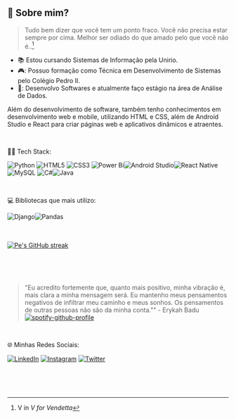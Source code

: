 
## :fairy: Sobre mim?  
> Tudo bem dizer que você tem um ponto fraco. Você não precisa estar sempre por cima. Melhor ser odiado do que amado pelo que você não é..[^1]
> [^1]: V in _V for Vendetta_  

* :books: Estou cursando Sistemas de Informação pela Unirio.
* 🎮: Possuo formação como Técnica em Desenvolvimento de Sistemas pelo Colégio Pedro II.
* 🚀: Desenvolvo Softwares e atualmente faço estágio na área de Análise de Dados.

<p>
Além do desenvolvimento de software, também tenho conhecimentos em desenvolvimento web e mobile, utilizando HTML e CSS, além de Android Studio e React para criar páginas web e aplicativos dinâmicos e atraentes.
</p>

<br>

<p> 👨‍💻
Tech Stack:
</p>

![Python](https://img.shields.io/badge/python-3670A0?style=for-the-badge&logo=python&logoColor=ffdd54) ![HTML5](https://img.shields.io/badge/html5-%23E34F26.svg?style=for-the-badge&logo=html5&logoColor=white) ![CSS3](https://img.shields.io/badge/css3-%231572B6.svg?style=for-the-badge&logo=css3&logoColor=white) ![Power Bi](https://img.shields.io/badge/power_bi-F2C811?style=for-the-badge&logo=powerbi&logoColor=black)![Android Studio](https://img.shields.io/badge/android%20studio-346ac1?style=for-the-badge&logo=android%20studio&logoColor=white)![React Native](https://img.shields.io/badge/react_native-%2320232a.svg?style=for-the-badge&logo=react&logoColor=%2361DAFB)![MySQL](https://img.shields.io/badge/mysql-4479A1.svg?style=for-the-badge&logo=mysql&logoColor=white)	![C#](https://img.shields.io/badge/c%23-%23239120.svg?style=for-the-badge&logo=csharp&logoColor=white)![Java](https://img.shields.io/badge/java-%23ED8B00.svg?style=for-the-badge&logo=openjdk&logoColor=white)

<br> 

<p> 💻
Bibliotecas que mais utilizo:
</p>

![Django](https://img.shields.io/badge/django-%23092E20.svg?style=for-the-badge&logo=django&logoColor=white)![Pandas](https://img.shields.io/badge/pandas-%23150458.svg?style=for-the-badge&logo=pandas&logoColor=white)

<br>
  
 <!-- <img src="https://github.com/powerandcontrol/powerandcontrol/blob/main/butterflies.gif" width="60px">  -->

<br>

  <a href="https://github.com/powerandcontrol">
    <img src="https://github-readme-streak-stats.herokuapp.com/?user=powerandcontrol&theme=gruvbox_light&border=FFFFFF&background=0D1117" alt="Pe's GitHub streak"/>
  </a>

<br><br><br>

> "Eu acredito fortemente que, quanto mais positivo, minha vibração é, mais clara a minha mensagem será. Eu mantenho meus pensamentos negativos de infiltrar meu caminho e meus sonhos. Os pensamentos de outras pessoas não são da minha conta."" - Erykah Badu  
[![spotify-github-profile](https://spotify-github-profile.vercel.app/api/view?uid=aliineed&cover_image=true&theme=default&show_offline=false&background_color=3c2b06&interchange=false&bar_color=ffffff)](https://github.com/kittinan/spotify-github-profile)
> 
<br>

<p>🌐 Minhas Redes Sociais: </p>

[![LinkedIn](https://img.shields.io/badge/LinkedIn-blue?style=for-the-badge&logo=linkedin&logoColor=white)](https://www.linkedin.com/in/pedro-lucas-moreira-706675256/)
[![Instagram](https://img.shields.io/badge/Instagram-purple?style=for-the-badge&logo=instagram&logoColor=white)](https://www.instagram.com/dojaincel/)
[![Twitter](https://img.shields.io/badge/Twitter-blue?style=for-the-badge&logo=twitter&logoColor=white)](https://twitter.com/dojainceI)

<br>
<br>
<br>

